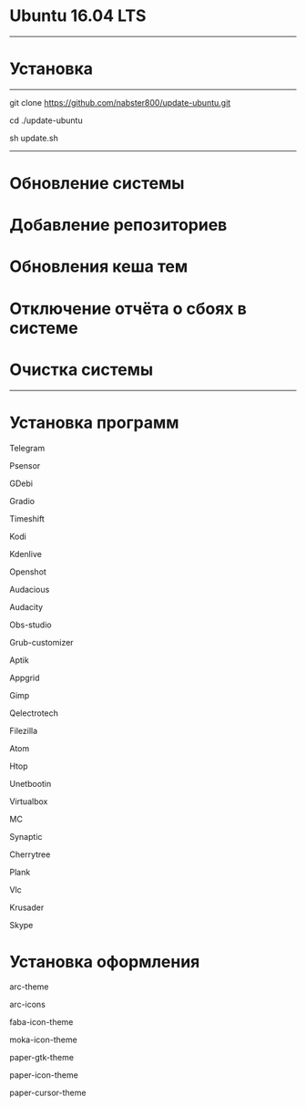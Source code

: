 # Ubuntu 16.04 LTS

---------------------------------------------------------

# Установка

---------------------------------------------------------

git clone https://github.com/nabster800/update-ubuntu.git

cd ./update-ubuntu

sh update.sh

---------------------------------------------------------

# Обновление системы

# Добавление репозиториев

# Обновления кеша тем

# Отключение отчёта о сбоях в системе

# Очистка системы

---------------------------------------------------------

# Установка программ

Telegram

Psensor

GDebi

Gradio

Timeshift

Kodi

Kdenlive

Openshot

Audacious

Audacity

Obs-studio

Grub-customizer

Aptik

Appgrid

Gimp

Qelectrotech

Filezilla

Atom

Htop

Unetbootin

Virtualbox

MC

Synaptic

Cherrytree

Plank

Vlc

Krusader

Skype

# Установка оформления

arc-theme

arc-icons

faba-icon-theme

moka-icon-theme

paper-gtk-theme

paper-icon-theme

paper-cursor-theme
